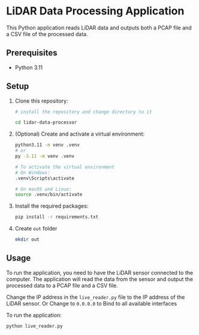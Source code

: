 # LiDAR Data Processing Application

This Python application reads LiDAR data and outputs both a PCAP file and a CSV file of the processed data.

## Prerequisites

- Python 3.11

## Setup

1. Clone this repository:

   ```bash
   # install the repository and change directory to it
   
   cd lidar-data-processor
   ```

2. (Optional) Create and activate a virtual environment:

   ```bash
   python3.11 -m venv .venv
   # or
   py -3.11 -m venv .venv
   
   # To activate the virtual environment
   # On Windows:
   .venv\Scripts\activate
   
   # On macOS and Linux:
   source .venv/bin/activate
   ```

3. Install the required packages:

   ```bash
   pip install -r requirements.txt
   ```

4. Create `out` folder

    ```bash
    mkdir out
    ```

## Usage

<!-- I Want to say that you might need to change the ip in the live_reader file to 0.0.0.0 to listen to all  -->

To run the application, you need to have the LiDAR sensor connected to the computer. The application will read the data from the sensor and output the processed data to a PCAP file and a CSV file.

Change the IP address in the `live_reader.py` file to the IP address of the LiDAR sensor. Or Change to `0.0.0.0` to Bind to all available interfaces

To run the application:

```bash
python live_reader.py
```

